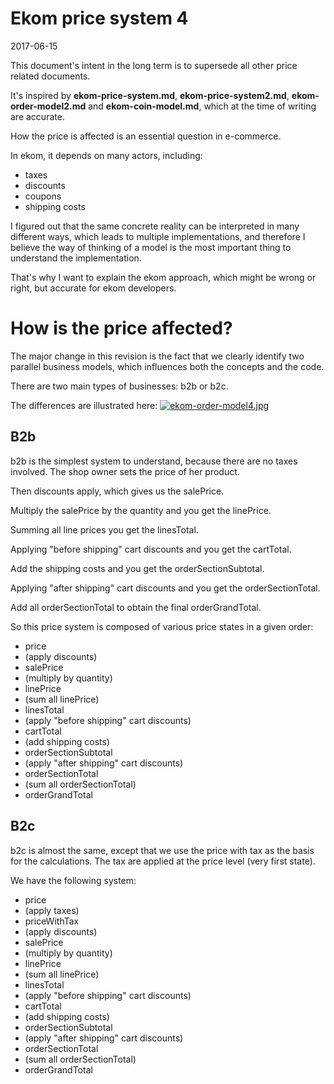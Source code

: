 Ekom price system 4
=====================
2017-06-15


This document's intent in the long term is to supersede all other price related documents.

It's inspired by **ekom-price-system.md**,  **ekom-price-system2.md**, **ekom-order-model2.md** and **ekom-coin-model.md**, which at the time of writing are accurate.


How the price is affected is an essential question in e-commerce.

In ekom, it depends on many actors, including:

- taxes
- discounts
- coupons
- shipping costs



I figured out that the same concrete reality can be interpreted in many different ways,
which leads to multiple implementations, and therefore I believe the way of thinking of a model is 
the most important thing to understand the implementation.

That's why I want to explain the ekom approach, which might be wrong or right, but accurate for ekom developers.




How is the price affected?
===========

The major change in this revision is the fact that we clearly identify two parallel business models, which influences both
the concepts and the code.



There are two main types of businesses: b2b or b2c.

The differences are illustrated here: [![ekom-order-model4.jpg](http://lingtalfi.com/img/kamille-modules/Ekom/ekom-order-model4.jpg)](http://lingtalfi.com/img/kamille-modules/Ekom/ekom-order-model4.jpg)




B2b
-------

b2b is the simplest system to understand, because there are no taxes involved.
The shop owner sets the price of her product.

Then discounts apply, which gives us the salePrice.

Multiply the salePrice by the quantity and you get the linePrice.

Summing all line prices you get the linesTotal.

Applying "before shipping" cart discounts and you get the cartTotal.
 
Add the shipping costs and you get the orderSectionSubtotal.

Applying "after shipping" cart discounts and you get the orderSectionTotal.

Add all orderSectionTotal to obtain the final orderGrandTotal.


So this price system is composed of various price states in a given order:
 
- price 
- (apply discounts) 
- salePrice 
- (multiply by quantity) 
- linePrice
- (sum all linePrice) 
- linesTotal
- (apply "before shipping" cart discounts) 
- cartTotal
- (add shipping costs) 
- orderSectionSubtotal
- (apply "after shipping" cart discounts)
- orderSectionTotal
- (sum all orderSectionTotal) 
- orderGrandTotal


B2c
----------

b2c is almost the same, except that we use the price with tax as the basis for the calculations.
The tax are applied at the price level (very first state).

We have the following system:

- price 
- (apply taxes) 
- priceWithTax
- (apply discounts) 
- salePrice 
- (multiply by quantity) 
- linePrice
- (sum all linePrice) 
- linesTotal
- (apply "before shipping" cart discounts) 
- cartTotal
- (add shipping costs) 
- orderSectionSubtotal
- (apply "after shipping" cart discounts)
- orderSectionTotal
- (sum all orderSectionTotal) 
- orderGrandTotal

 
 
 
 

